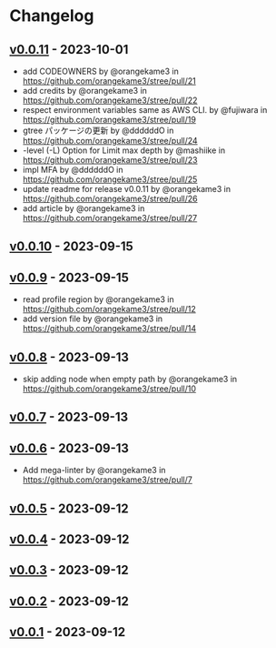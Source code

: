 # Changelog

## [v0.0.11](https://github.com/orangekame3/stree/compare/v0.0.10...v0.0.11) - 2023-10-01

- add CODEOWNERS by @orangekame3 in <https://github.com/orangekame3/stree/pull/21>
- add credits by @orangekame3 in <https://github.com/orangekame3/stree/pull/22>
- respect environment variables same as AWS CLI. by @fujiwara in <https://github.com/orangekame3/stree/pull/19>
- gtree パッケージの更新 by @ddddddO in <https://github.com/orangekame3/stree/pull/24>
- -level (-L) Option for Limit max depth by @mashiike in <https://github.com/orangekame3/stree/pull/23>
- impl MFA by @ddddddO in <https://github.com/orangekame3/stree/pull/25>
- update readme for release v0.0.11 by @orangekame3 in <https://github.com/orangekame3/stree/pull/26>
- add article by @orangekame3 in <https://github.com/orangekame3/stree/pull/27>

## [v0.0.10](https://github.com/orangekame3/stree/compare/v0.0.9...v0.0.10) - 2023-09-15

## [v0.0.9](https://github.com/orangekame3/stree/compare/v0.0.8...v0.0.9) - 2023-09-15

- read profile region by @orangekame3 in <https://github.com/orangekame3/stree/pull/12>
- add version file by @orangekame3 in <https://github.com/orangekame3/stree/pull/14>

## [v0.0.8](https://github.com/orangekame3/stree/compare/v0.0.7...v0.0.8) - 2023-09-13

- skip adding node when empty path by @orangekame3 in <https://github.com/orangekame3/stree/pull/10>

## [v0.0.7](https://github.com/orangekame3/stree/compare/v0.0.6...v0.0.7) - 2023-09-13

## [v0.0.6](https://github.com/orangekame3/stree/compare/v0.0.5...v0.0.6) - 2023-09-13

- Add mega-linter by @orangekame3 in <https://github.com/orangekame3/stree/pull/7>

## [v0.0.5](https://github.com/orangekame3/stree/compare/v0.0.4...v0.0.5) - 2023-09-12

## [v0.0.4](https://github.com/orangekame3/stree/compare/v0.0.3...v0.0.4) - 2023-09-12

## [v0.0.3](https://github.com/orangekame3/stree/compare/v0.0.2...v0.0.3) - 2023-09-12

## [v0.0.2](https://github.com/orangekame3/stree/compare/v0.0.1...v0.0.2) - 2023-09-12

## [v0.0.1](https://github.com/orangekame3/stree/commits/v0.0.1) - 2023-09-12
